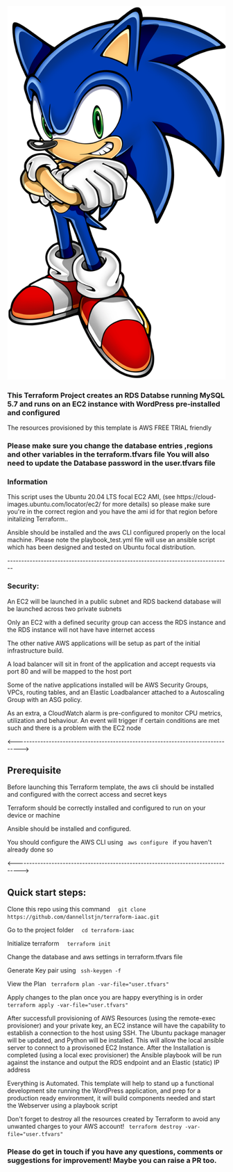 <img src= "sonic.png" />
<h3>
This Terraform Project creates an RDS Databse running MySQL 5.7 and runs on an EC2 instance with WordPress pre-installed and configured </h3>
 
 <p>
 The resources provisioned by this template is AWS FREE TRIAL friendly</p> 
 
 <h3>Please make sure you change the database entries ,regions and other variables in the terraform.tfvars file
 You will also need to update the  Database password in the user.tfvars file </h3>
<h3>
Information
</h3>

<p>This script uses the Ubuntu 20.04 LTS focal EC2 AMI, (see https://cloud-images.ubuntu.com/locator/ec2/ for more details) so please make sure you're in the correct region and you have the ami id for that region before initalizing Terraform..

Ansible should be installed and the aws CLI configured properly on the local machine. 
Please note the playbook_test.yml file will use an ansible script which has been designed and tested on Ubuntu focal distribution.

</p>
  --------------------------------------------------------------------------------
 <h3> Security: </h3>
<p> An EC2 will be launched in a public subnet and RDS backend database will be launched across two private subnets </p>
<p> Only an EC2 with a defined security group can access the RDS instance and the RDS instance will not have have internet access </p>
<p> The other native AWS applications will be setup as part of the initial infrastructure build.
<p> A load balancer will sit in front of the application and accept requests via port 80 and will be mapped to the host port</p> 

<p>Some of the native applications installed will be AWS Security Groups, VPCs, routing tables, and an Elastic Loadbalancer attached to a Autoscaling Group with an ASG policy. 

As an extra, a CloudWatch alarm is pre-configured to monitor CPU metrics, utilization and behaviour. An event will trigger if certain conditions are met such and there is a problem with the EC2 node</p>


<-------------------------------------------------------------------------------->

<h2> Prerequisite </h2>
<p> Before launching this Terraform template, the aws cli should be installed and configured with the correct access and secret keys </p>
<p> Terraform should be correctly installed and configured to run on your device or machine </p>
<p> Ansible should be installed and configured.
<p> You should  configure the AWS CLI using <code> aws configure </code> if you haven't already done so </p>

<-------------------------------------------------------------------------------->

<h2> Quick start steps: </h2>

 <p>Clone this repo using this command <code>  git clone https://github.com/dannellstjn/terraform-iaac.git</code></p>
 <p> Go to the project folder         <code>  cd terraform-iaac </code></p>
 <p>Initialize terraform          <code>  terraform init</code></p>
 <p>Change the database and aws settings in terraform.tfvars file </p>
 <p>Generate Key pair using        <code> ssh-keygen -f <mykey-pair>  </code></p>
 <p>View the Plan               <code> terraform plan -var-file="user.tfvars"  </code></p>
 <p>Apply changes to the plan once you are happy everything is in order           <code> terraform apply -var-file="user.tfvars" </code></p>
 
 <p> After successfull provisioning of AWS Resources (using the remote-exec provisioner) and your private key, an EC2 instance will have the capability to establish a connection to the host using SSH. The Ubuntu package manager will be updated, and Python will be installed. This will allow the local ansible server to connect to a provisoned EC2 Instance. After the Installation is completed (using a local exec provisioner) the Ansible playbook will be run against the instance and output the RDS endpoint and an Elastic (static) IP address </p>

 <p> Everything is Automated. This template will help to stand up a functional development site running the WordPress application, and prep for a production ready environment, it  will build components needed  and start the Webserver using a playbook script </h3>

 <p>Don't forget to destroy all the resources created by Terraform to avoid any unwanted charges to your AWS account! <code> terraform destroy -var-file="user.tfvars" </code></p>

<h3>Please do get in touch if you have any questions, comments or suggestions for improvement! Maybe you can raise a PR too.</h2>



